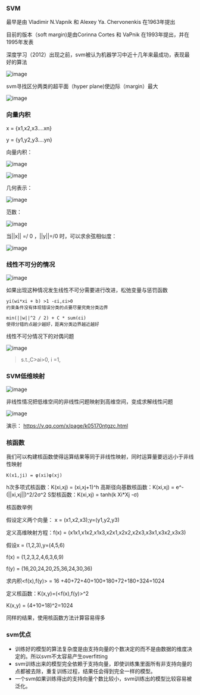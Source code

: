 ### SVM
最早是由 Vladimir N.Vapnik 和 Alexey Ya. Chervonenkis 在1963年提出

目前的版本（soft margin)是由Corinna Cortes 和 VaPnik 在1993年提出，并在1995年发表

深度学习（2012）出现之前，svm被认为机器学习中近十几年来最成功，表现最好的算法

![image](https://github.com/jccjd/Coursera-Machine-Learning/blob/master/week-7/image/SVM1.PNG?raw=true)

svm寻找区分两类的超平面（hyper plane)使边际（margin）最大

![image](https://github.com/jccjd/Coursera-Machine-Learning/blob/master/week-7/image/SVM1.PNG?raw=true)


### 向量内积

x = {x1,x2,x3....xn}

y = {y1,y2,y3....yn}

向量内积：

![image](https://github.com/jccjd/Coursera-Machine-Learning/blob/master/week-7/image/向量内积1.PNG?raw=true)


![image](https://github.com/jccjd/Coursera-Machine-Learning/blob/master/week-7/image/向量内积2.PNG?raw=true)

几何表示：

![image](https://github.com/jccjd/Coursera-Machine-Learning/blob/master/week-7/image/向量内积5.PNG?raw=true)


范数：

![image](https://github.com/jccjd/Coursera-Machine-Learning/blob/master/week-7/image/向量内积3.PNG?raw=true)

当||x|| =/ 0 ，||y||=/0 时，可以求余弦相似度：

![image](https://github.com/jccjd/Coursera-Machine-Learning/blob/master/week-7/image/向量内积4.PNG?raw=true)


### 线性不可分的情况

![image](https://github.com/jccjd/Coursera-Machine-Learning/blob/master/week-7/image/线性不可分1.PNG?raw=true)

如果出现这种情况发生线性不可分需要进行改进，松弛变量与惩罚函数
    
    yi(wi*xi + b) >1 -εi,εi>0
    约束条件没有体现错误分类的点要尽量究竟分类边界
    
    min(||w||^2 / 2) + C * sum(εi)
    使得分错的点越少越好，距离分类边界越近越好
线性不可分情况下的对偶问题

![image](https://github.com/jccjd/Coursera-Machine-Learning/blob/master/week-7/image/线性不可分1.PNG?raw=true)

> s.t.,C>аi>0, i =1,
### SVM低维映射

![image](https://github.com/jccjd/Coursera-Machine-Learning/blob/master/week-7/image/SVM4.PNG?raw=true)

非线性情况把低维空间的非线性问题映射到高维空间，变成求解线性问题

![image](https://github.com/jccjd/Coursera-Machine-Learning/blob/master/week-7/image/SVM5.PNG?raw=true)

演示：
https://v.qq.com/x/page/k05170ntgzc.html

### 核函数

我们可以构建核函数使得运算结果等同于非线性映射，同时运算量要远远小于非线性映射

    K(x1,ji) = φ(xi)φ(xj)
    
h次多项式核函数：K(xi,xj) = (xi,xj+1)^h
高斯径向基数核函数：K(xi,xj) = e^-(||xi,xj||)^2/2σ^2
S型核函数：K(xi,xj) = tanh(k Xi*Xj -σ)

核函数举例

假设定义两个向量： x = (x1,x2,x3);y=(y1,y2,y3)

定义高维映射方程：f(x) = (x1x1,x1x2,x1x3,x2x1,x2x2,x2x3,x3x1,x3x2,x3x3)

假设x = (1,2,3),y=(4,5,6)

f(x) = (1,2,3,2,4,6,3,6,9)

f(y) = (16,20,24,20,25,36,24,30,36)

求内积<f(x),f(y)> = 16 +40+72+40+100+180+72+180+324=1024


定义核函数：K(x,y)=(<f(x),f(y)>^2

K(x,y) = (4+10+18)^2=1024

同样的结果，使用核函数方法计算容易得多



### svm优点

- 训练好的模型的算法复杂度是由支持向量的个数决定的而不是由数据的维度决定的。所以svm不太容易产生overfitting
- svm训练出来的模型完全依赖于支持向量，即使训练集里面所有非支持向量的点都被去除，重复训练过程，结果任会得到完全一样的模型。
- 一个svm如果训练得出的支持向量个数比较小，svm训练出的模型比较容易被泛化。














